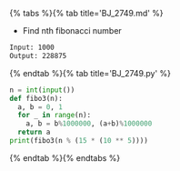 {% tabs %}{% tab title='BJ_2749.md' %}

* Find nth fibonacci number

```txt
Input: 1000
Output: 228875
```

{% endtab %}{% tab title='BJ_2749.py' %}

```py
n = int(input())
def fibo3(n):
  a, b = 0, 1
  for _ in range(n):
    a, b = b%1000000, (a+b)%1000000
  return a
print(fibo3(n % (15 * (10 ** 5))))
```

{% endtab %}{% endtabs %}
